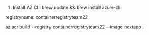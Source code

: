 1. Install AZ CLI
brew update && brew install azure-cli

registryname: containerregistryteam22

az acr build --registry containerregistryteam22 --image nextapp .

